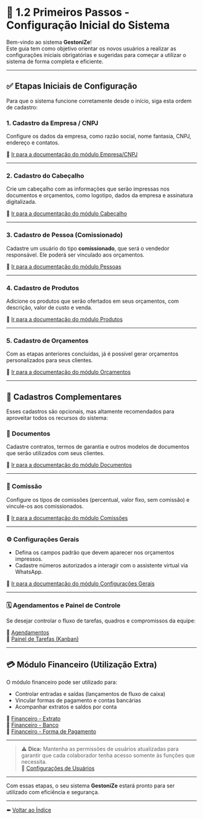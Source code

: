 # 🚀 1.2 Primeiros Passos - Configuração Inicial do Sistema

Bem-vindo ao sistema **GestoniZe**!  
Este guia tem como objetivo orientar os novos usuários a realizar as configurações iniciais obrigatórias e sugeridas para começar a utilizar o sistema de forma completa e eficiente.

---

## ✅ Etapas Iniciais de Configuração

Para que o sistema funcione corretamente desde o início, siga esta ordem de cadastro:

### 1. Cadastro da Empresa / CNPJ
Configure os dados da empresa, como razão social, nome fantasia, CNPJ, endereço e contatos.

📄 [Ir para a documentação do módulo Empresa/CNPJ](./16_Configuracoes%20-%20Empresa%20CNPJ.md)

---

### 2. Cadastro do Cabeçalho
Crie um cabeçalho com as informações que serão impressas nos documentos e orçamentos, como logotipo, dados da empresa e assinatura digitalizada.

📄 [Ir para a documentação do módulo Cabeçalho](./15_Configuracoes%20-%20Cabecalho.md)

---

### 3. Cadastro de Pessoa (Comissionado)
Cadastre um usuário do tipo **comissionado**, que será o vendedor responsável. Ele poderá ser vinculado aos orçamentos.

📄 [Ir para a documentação do módulo Pessoas](./9_Cadastros%20-%20Pessoas.md)

---

### 4. Cadastro de Produtos
Adicione os produtos que serão ofertados em seus orçamentos, com descrição, valor de custo e venda.

📄 [Ir para a documentação do módulo Produtos](./11_Cadastros%20-%20Produtos.md)

---

### 5. Cadastro de Orçamentos
Com as etapas anteriores concluídas, já é possível gerar orçamentos personalizados para seus clientes.

📄 [Ir para a documentação do módulo Orçamentos](./5_Orçamentos.md)

---

## 🧩 Cadastros Complementares

Esses cadastros são opcionais, mas altamente recomendados para aproveitar todos os recursos do sistema:

### 📑 Documentos
Cadastre contratos, termos de garantia e outros modelos de documentos que serão utilizados com seus clientes.

📄 [Ir para a documentação do módulo Documentos](./10_Cadastros%20-%20Documentos.md)

---

### 💼 Comissão
Configure os tipos de comissões (percentual, valor fixo, sem comissão) e vincule-os aos comissionados.

📄 [Ir para a documentação do módulo Comissões](./17_Configuracoes%20-%20Comissoes.md)

---

### ⚙️ Configurações Gerais
- Defina os campos padrão que devem aparecer nos orçamentos impressos.
- Cadastre números autorizados a interagir com o assistente virtual via WhatsApp.

📄 [Ir para a documentação do módulo Configurações Gerais](./19_Configuracoes%20-%20Gerais.md)

---

### 🗓️ Agendamentos e Painel de Controle
Se desejar controlar o fluxo de tarefas, quadros e compromissos da equipe:

📄 [Agendamentos](./6_Controle%20-%20Agendamentos.md)  
📄 [Painel de Tarefas (Kanban)](./8_Controle%20-%20Painel%20de%20Tarefas.md)

---

## 💳 Módulo Financeiro (Utilização Extra)

O módulo financeiro pode ser utilizado para:

- Controlar entradas e saídas (lançamentos de fluxo de caixa)
- Vincular formas de pagamento e contas bancárias
- Acompanhar extratos e saldos por conta

📄 [Financeiro - Extrato](./12_Financeiro%20-%20Extrato.md)  
📄 [Financeiro - Banco](./13_Financeiro%20-%20Banco.md)  
📄 [Financeiro - Forma de Pagamento](./14_Financeiro%20-%20Forma%20de%20Pagam....md)

---

> ⚠️ **Dica:** Mantenha as permissões de usuários atualizadas para garantir que cada colaborador tenha acesso somente às funções que necessita.  
> 📄 [Configurações de Usuários](./18_Configuracoes%20-%20Usuario.md)

---

Com essas etapas, o seu sistema **GestoniZe** estará pronto para ser utilizado com eficiência e segurança.

---

⬅️ [Voltar ao Índice](./1.1_Indice.md)
